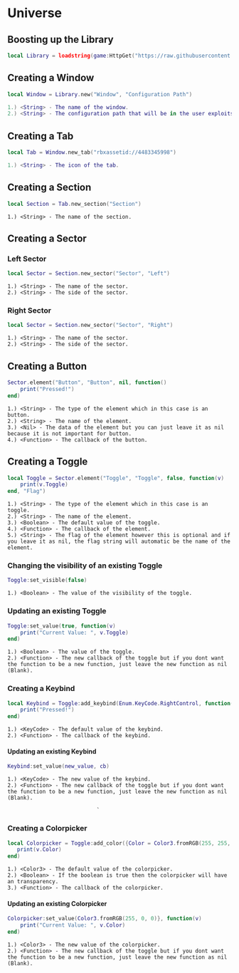 # Universe

## Boosting up the Library
```lua
local Library = loadstring(game:HttpGet("https://raw.githubusercontent.com/Random-Nooby/Projects/main/Libraries/Universe/Source/Source.lua"))()
```

## Creating a Window
```lua
local Window = Library.new("Window", "Configuration Path")
```
```lua
1.) <String> - The name of the window.
2.) <String> - The configuration path that will be in the user exploits workspace folder.
```

## Creating a Tab
```lua
local Tab = Window.new_tab("rbxassetid://4483345998")
```
```lua
1.) <String> - The icon of the tab.
```

## Creating a Section
```lua
local Section = Tab.new_section("Section")
```
```
1.) <String> - The name of the section.
```

## Creating a Sector
### Left Sector
```lua
local Sector = Section.new_sector("Sector", "Left")
```
```
1.) <String> - The name of the sector.
2.) <String> - The side of the sector.
```
### Right Sector
```lua
local Sector = Section.new_sector("Sector", "Right")
```
```
1.) <String> - The name of the sector.
2.) <String> - The side of the sector.
```

## Creating a Button
```lua
Sector.element("Button", "Button", nil, function()
    print("Pressed!")
end)
```
```
1.) <String> - The type of the element which in this case is an button.
2.) <String> - The name of the element.
3.) <Nil> - The data of the element but you can just leave it as nil because it is not important for button.
4.) <Function> - The callback of the button.
```

## Creating a Toggle
```lua
local Toggle = Sector.element("Toggle", "Toggle", false, function(v)
    print(v.Toggle)
end, "Flag")
```
```
1.) <String> - The type of the element which in this case is an toggle.
2.) <String> - The name of the element.
3.) <Boolean> - The default value of the toggle.
4.) <Function> - The callback of the element.
5.) <String> - The flag of the element however this is optional and if you leave it as nil, the flag string will automatic be the name of the element.
```

### Changing the visibility of an existing Toggle
```lua
Toggle:set_visible(false)
```
```
1.) <Boolean> - The value of the visibility of the toggle.
```

### Updating an existing Toggle
```lua
Toggle:set_value(true, function(v)
    print("Current Value: ", v.Toggle)
end)
```
```
1.) <Boolean> - The value of the toggle.
2.) <Function> - The new callback of the toggle but if you dont want the function to be a new function, just leave the new function as nil (Blank).
```

### Creating a Keybind
```lua
local Keybind = Toggle:add_keybind(Enum.KeyCode.RightControl, function()
    print("Pressed!")
end)
```
```
1.) <KeyCode> - The default value of the keybind.
2.) <Function> - The callback of the keybind.
```

#### Updating an existing Keybind
```lua
Keybind:set_value(new_value, cb)
```
```
1.) <KeyCode> - The new value of the keybind.
2.) <Function> - The new callback of the toggle but if you dont want the function to be a new function, just leave the new function as nil (Blank).
```
                                `
### Creating a Colorpicker
```lua
local Colorpicker = Toggle:add_color({Color = Color3.fromRGB(255, 255, 255)}, false, function(v)
   print(v.Color)    
end)
```
```
1.) <Color3> - The default value of the colorpicker.
2.) <Boolean> - If the boolean is true then the colorpicker will have an transparency.
3.) <Function> - The callback of the colorpicker.
```

#### Updating an existing Colorpicker
```lua
Colorpicker:set_value(Color3.fromRGB(255, 0, 0)}, function(v)
    print("Current Value: ", v.Color)
end)
```
```
1.) <Color3> - The new value of the colorpicker.
2.) <Function> - The new callback of the toggle but if you dont want the function to be a new function, just leave the new function as nil (Blank).
```
